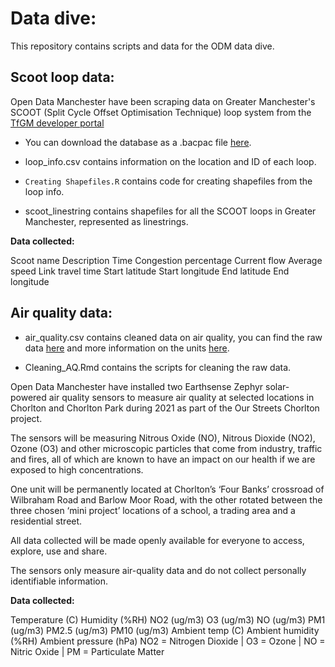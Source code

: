 # Data dive:

 This repository contains scripts and data for the ODM data dive.
 

## Scoot loop data:

Open Data Manchester have been scraping data on Greater Manchester's SCOOT (Split Cycle Offset Optimisation Technique) loop system from the [TfGM developer portal](https://developer.tfgm.com) 

 - You can download the database as a .bacpac file [here](https://odmblob.blob.core.windows.net/dbdumps/odm-2021-2-18-19-0.bacpac).

 - loop_info.csv contains information on the location and ID of each loop.

 - `Creating Shapefiles.R` contains code for creating shapefiles from the loop info.
 
 - scoot_linestring contains shapefiles for all the SCOOT loops in Greater Manchester, represented as linestrings. 

**Data collected:**

Scoot name
Description 
Time
Congestion percentage
Current flow
Average speed
Link travel time
Start latitude
Start longitude
End latitude
End longitude

## Air quality data:

- air_quality.csv contains cleaned data on air quality, you can find the raw data [here](https://github.com/OpenDataManchester/data/tree/master/themes/Our%20Streets%20Chorlton/Air%20Quality) and more information on the units [here](https://www.earthsense.co.uk/zephyr).
 
- Cleaning_AQ.Rmd contains the scripts for cleaning the raw data.

Open Data Manchester have installed two Earthsense Zephyr solar-powered air quality sensors to measure air quality at selected locations in Chorlton and Chorlton Park during 2021 as part of the Our Streets Chorlton project.

The sensors will be measuring Nitrous Oxide (NO), Nitrous Dioxide (NO2), Ozone (O3) and other microscopic particles that come from industry, traffic and fires, all of which are known to have an impact on our health if we are exposed to high concentrations.

One unit will be permanently located at Chorlton’s ‘Four Banks’ crossroad of Wilbraham Road and Barlow Moor Road, with the other rotated between the three chosen ‘mini project’ locations of a school, a trading area and a residential street.

All data collected will be made openly available for everyone to access, explore, use and share.

The sensors only measure air-quality data and do not collect personally identifiable information.

**Data collected:**

Temperature (C)
Humidity (%RH)
NO2 (ug/m3)
O3 (ug/m3)
NO (ug/m3)
PM1 (ug/m3)
PM2.5 (ug/m3)
PM10 (ug/m3)
Ambient temp (C)
Ambient humidity (%RH)
Ambient pressure (hPa)
NO2 = Nitrogen Dioxide | O3 = Ozone | NO = Nitric Oxide | PM = Particulate Matter
